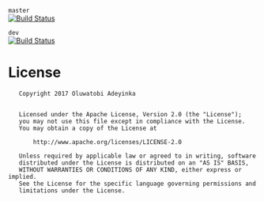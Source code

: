 ```master```   
[![Build Status](https://travis-ci.org/EtherealT/me.-android.svg?branch=master)](https://travis-ci.org/EtherealT/me.-android)

```dev```   
[![Build Status](https://travis-ci.org/EtherealT/me.-android.svg?branch=dev)](https://travis-ci.org/EtherealT/me.-android)

# License

```
   Copyright 2017 Oluwatobi Adeyinka

   
   Licensed under the Apache License, Version 2.0 (the "License");
   you may not use this file except in compliance with the License.
   You may obtain a copy of the License at

       http://www.apache.org/licenses/LICENSE-2.0

   Unless required by applicable law or agreed to in writing, software
   distributed under the License is distributed on an "AS IS" BASIS,
   WITHOUT WARRANTIES OR CONDITIONS OF ANY KIND, either express or implied.
   See the License for the specific language governing permissions and
   limitations under the License.
```